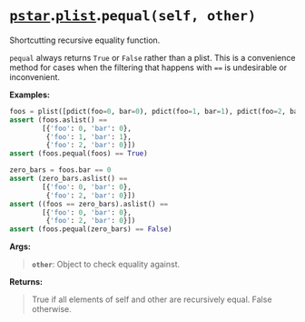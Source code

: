 # [`pstar`](/docs/pstar.md).[`plist`](/docs/pstar_plist.md).`pequal(self, other)`

Shortcutting recursive equality function.

`pequal` always returns `True` or `False` rather than a plist. This is a
convenience method for cases when the filtering that happens with `==` is
undesirable or inconvenient.

**Examples:**
```python
foos = plist([pdict(foo=0, bar=0), pdict(foo=1, bar=1), pdict(foo=2, bar=0)])
assert (foos.aslist() ==
        [{'foo': 0, 'bar': 0},
         {'foo': 1, 'bar': 1},
         {'foo': 2, 'bar': 0}])
assert (foos.pequal(foos) == True)

zero_bars = foos.bar == 0
assert (zero_bars.aslist() ==
        [{'foo': 0, 'bar': 0},
         {'foo': 2, 'bar': 0}])
assert ((foos == zero_bars).aslist() ==
        [{'foo': 0, 'bar': 0},
         {'foo': 2, 'bar': 0}])
assert (foos.pequal(zero_bars) == False)
```

**Args:**

>    **`other`**: Object to check equality against.

**Returns:**

>    True if all elements of self and other are recursively equal.
>    False otherwise.



